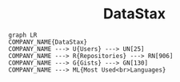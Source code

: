<h1 align="center">DataStax</h1>

```mermaid
graph LR
COMPANY_NAME{DataStax}
COMPANY_NAME ---> U{Users} ---> UN[25]
COMPANY_NAME ---> R{Repositories} ---> RN[906]
COMPANY_NAME ---> G{Gists} ---> GN[130]
COMPANY_NAME ---> ML{Most Used<br>Languages}
```
